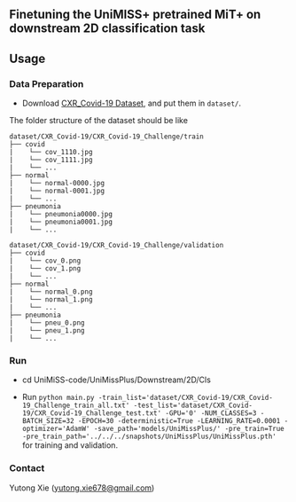 ## Finetuning the UniMISS+ pretrained MiT+ on downstream 2D classification task

## Usage

### Data Preparation

* Download [CXR_Covid-19 Dataset](https://cxr-covid19.grand-challenge.org/), and put them in `dataset/`.

The folder structure of the dataset should be like

    dataset/CXR_Covid-19/CXR_Covid-19_Challenge/train
    ├── covid
    |    └── cov_1110.jpg
    |    └── cov_1111.jpg
    |    └── ...
    ├── normal
    |    └── normal-0000.jpg
    |    └── normal-0001.jpg
    |    └── ...
    ├── pneumonia
    |    └── pneumonia0000.jpg
    |    └── pneumonia0001.jpg
    |    └── ...

    dataset/CXR_Covid-19/CXR_Covid-19_Challenge/validation
    ├── covid
    |    └── cov_0.png
    |    └── cov_1.png
    |    └── ...
    ├── normal
    |    └── normal_0.png
    |    └── normal_1.png
    |    └── ...
    ├── pneumonia
    |    └── pneu_0.png
    |    └── pneu_1.png
    |    └── ...



### Run 
* cd UniMiSS-code/UniMissPlus/Downstream/2D/Cls

* Run `python main.py -train_list='dataset/CXR_Covid-19/CXR_Covid-19_Challenge_train_all.txt' -test_list='dataset/CXR_Covid-19/CXR_Covid-19_Challenge_test.txt' -GPU='0' -NUM_CLASSES=3 -BATCH_SIZE=32 -EPOCH=30 -deterministic=True -LEARNING_RATE=0.0001 -optimizer='AdamW' -save_path='models/UniMissPlus/' -pre_train=True -pre_train_path='../../../snapshots/UniMissPlus/UniMissPlus.pth'` for training and validation.


### Contact
Yutong Xie (yutong.xie678@gmail.com)
